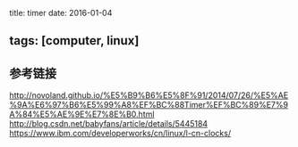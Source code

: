 title: timer
date: 2016-01-04

tags: [computer, linux]
---

## 参考链接
http://novoland.github.io/%E5%B9%B6%E5%8F%91/2014/07/26/%E5%AE%9A%E6%97%B6%E5%99%A8%EF%BC%88Timer%EF%BC%89%E7%9A%84%E5%AE%9E%E7%8E%B0.html
http://blog.csdn.net/babyfans/article/details/5445184
https://www.ibm.com/developerworks/cn/linux/l-cn-clocks/

